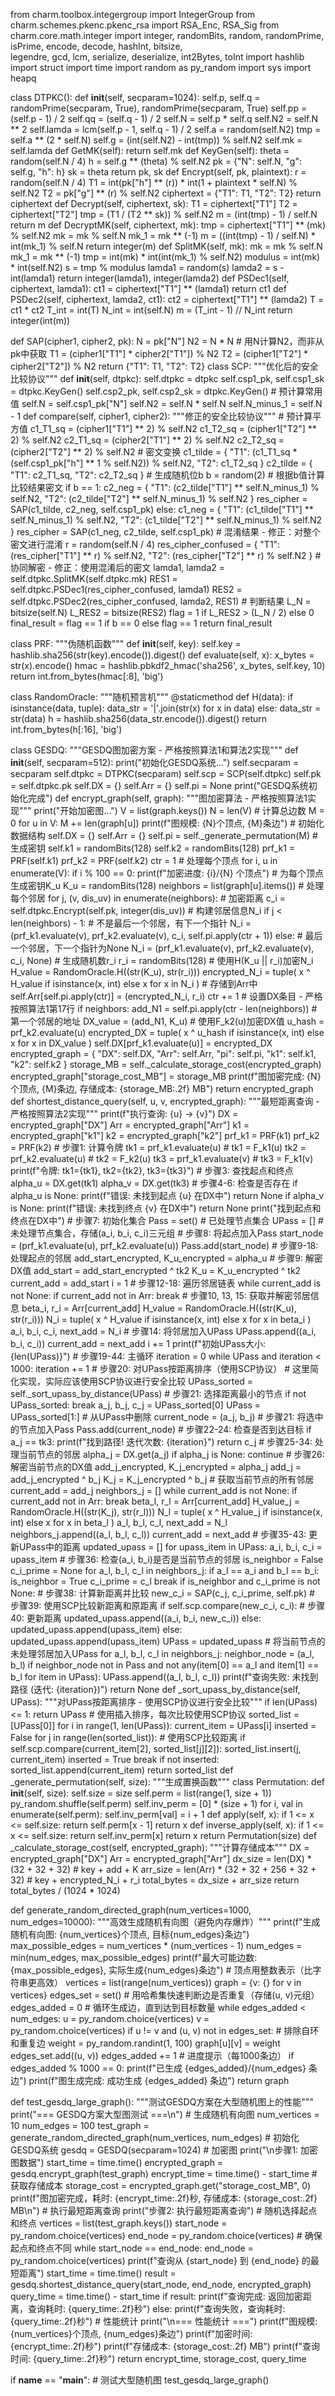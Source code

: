 from charm.toolbox.integergroup import IntegerGroup
from charm.schemes.pkenc.pkenc_rsa import RSA_Enc, RSA_Sig
from charm.core.math.integer import integer, randomBits, random, randomPrime, isPrime, encode, decode, hashInt, bitsize, \
    legendre, gcd, lcm, serialize, deserialize, int2Bytes, toInt
import hashlib
import struct
import time
import random as py_random
import sys
import heapq

class DTPKC():
    def __init__(self, secparam=1024):
        self.p, self.q = randomPrime(secparam, True), randomPrime(secparam, True)
        self.pp = (self.p - 1) / 2
        self.qq = (self.q - 1) / 2
        self.N = self.p * self.q
        self.N2 = self.N ** 2
        self.lamda = lcm(self.p - 1, self.q - 1) / 2
        self.a = random(self.N2)
        tmp = self.a ** (2 * self.N)
        self.g = (int(self.N2) - int(tmp)) % self.N2
        self.mk = self.lamda
    def GetMK(self):
        return self.mk
    def KeyGen(self):
        theta = random(self.N / 4)
        h = self.g ** (theta) % self.N2
        pk = {"N": self.N, "g": self.g, "h": h}
        sk = theta
        return pk, sk
    def Encrypt(self, pk, plaintext):
        r = random(self.N / 4)
        T1 = int(pk["h"] ** (r)) * int(1 + plaintext * self.N) % self.N2
        T2 = pk["g"] ** (r) % self.N2
        ciphertext = {"T1": T1, "T2": T2}
        return ciphertext
    def Decrypt(self, ciphertext, sk):
        T1 = ciphertext["T1"]
        T2 = ciphertext["T2"]
        tmp = (T1 / (T2 ** sk)) % self.N2
        m = (int(tmp) - 1) / self.N
        return m
    def DecryptMK(self, ciphertext, mk):
        tmp = ciphertext["T1"] ** (mk) % self.N2
        mk = mk % self.N
        mk_1 = mk ** (-1)
        m = ((int(tmp) - 1) / self.N) * int(mk_1) % self.N
        return integer(m)
    def SplitMK(self, mk):
        mk = mk % self.N
        mk_1 = mk ** (-1)
        tmp = int(mk) * int(int(mk_1) % self.N2)
        modulus = int(mk) * int(self.N2)
        s = tmp % modulus
        lamda1 = random(s)
        lamda2 = s - int(lamda1)
        return integer(lamda1), integer(lamda2)
    def PSDec1(self, ciphertext, lamda1):
        ct1 = ciphertext["T1"] ** (lamda1)
        return ct1
    def PSDec2(self, ciphertext, lamda2, ct1):
        ct2 = ciphertext["T1"] ** (lamda2)
        T = ct1 * ct2
        T_int = int(T)
        N_int = int(self.N)
        m = (T_int - 1) // N_int
        return integer(int(m))

def SAP(cipher1, cipher2, pk):
    N = pk["N"]
    N2 = N * N  # 用N计算N2，而非从pk中获取
    T1 = (cipher1["T1"] * cipher2["T1"]) % N2
    T2 = (cipher1["T2"] * cipher2["T2"]) % N2
    return {"T1": T1, "T2": T2}
class SCP:
    """优化后的安全比较协议"""
    def __init__(self, dtpkc):
        self.dtpkc = dtpkc
        self.csp1_pk, self.csp1_sk = dtpkc.KeyGen()
        self.csp2_pk, self.csp2_sk = dtpkc.KeyGen()
        # 预计算常用值
        self.N = self.csp1_pk["N"]
        self.N2 = self.N * self.N
        self.N_minus_1 = self.N - 1
    def compare(self, cipher1, cipher2):
        """修正的安全比较协议"""
        # 预计算平方值
        c1_T1_sq = (cipher1["T1"] ** 2) % self.N2
        c1_T2_sq = (cipher1["T2"] ** 2) % self.N2
        c2_T1_sq = (cipher2["T1"] ** 2) % self.N2
        c2_T2_sq = (cipher2["T2"] ** 2) % self.N2
        # 密文变换
        c1_tilde = {
            "T1": (c1_T1_sq * (self.csp1_pk["h"] ** 1 % self.N2)) % self.N2,
            "T2": c1_T2_sq
        }
        c2_tilde = {
            "T1": c2_T1_sq,
            "T2": c2_T2_sq
        }
        # 生成随机位b
        b = random(2)
        # 根据b值计算比较结果密文
        if b == 1:
            c2_neg = {
                "T1": (c2_tilde["T1"] ** self.N_minus_1) % self.N2,
                "T2": (c2_tilde["T2"] ** self.N_minus_1) % self.N2
            }
            res_cipher = SAP(c1_tilde, c2_neg, self.csp1_pk)
        else:
            c1_neg = {
                "T1": (c1_tilde["T1"] ** self.N_minus_1) % self.N2,
                "T2": (c1_tilde["T2"] ** self.N_minus_1) % self.N2
            }
            res_cipher = SAP(c1_neg, c2_tilde, self.csp1_pk)
        # 混淆结果 - 修正：对整个密文进行混淆
        r = random(self.N / 4)
        res_cipher_confused = {
            "T1": (res_cipher["T1"] ** r) % self.N2,
            "T2": (res_cipher["T2"] ** r) % self.N2
        }
        # 协同解密 - 修正：使用混淆后的密文
        lamda1, lamda2 = self.dtpkc.SplitMK(self.dtpkc.mk)
        RES1 = self.dtpkc.PSDec1(res_cipher_confused, lamda1)
        RES2 = self.dtpkc.PSDec2(res_cipher_confused, lamda2, RES1)
        # 判断结果
        L_N = bitsize(self.N)
        L_RES2 = bitsize(RES2)
        flag = 1 if L_RES2 > (L_N / 2) else 0
        final_result = flag == 1 if b == 0 else flag == 1
        return final_result


class PRF:
    """伪随机函数"""
    def __init__(self, key):
        self.key = hashlib.sha256(str(key).encode()).digest()
    def evaluate(self, x):
        x_bytes = str(x).encode()
        hmac = hashlib.pbkdf2_hmac('sha256', x_bytes, self.key, 10)
        return int.from_bytes(hmac[:8], 'big')


class RandomOracle:
    """随机预言机"""
    @staticmethod
    def H(data):
        if isinstance(data, tuple):
            data_str = '|'.join(str(x) for x in data)
        else:
            data_str = str(data)
        h = hashlib.sha256(data_str.encode()).digest()
        return int.from_bytes(h[:16], 'big')


class GESDQ:
    """GESDQ图加密方案 - 严格按照算法1和算法2实现"""
    def __init__(self, secparam=512):
        print("初始化GESDQ系统...")
        self.secparam = secparam
        self.dtpkc = DTPKC(secparam)
        self.scp = SCP(self.dtpkc)
        self.pk = self.dtpkc.pk
        self.DX = {}
        self.Arr = {}
        self.pi = None
        print("GESDQ系统初始化完成")
    def encrypt_graph(self, graph):
        """图加密算法 - 严格按照算法1实现"""
        print("开始加密图...")
        V = list(graph.keys())
        N = len(V)
        # 计算总边数
        M = 0
        for u in V:
            M += len(graph[u])
        print(f"图规模: {N}个顶点, {M}条边")
        # 初始化数据结构
        self.DX = {}
        self.Arr = {}
        self.pi = self._generate_permutation(M)
        # 生成密钥
        self.k1 = randomBits(128)
        self.k2 = randomBits(128)
        prf_k1 = PRF(self.k1)
        prf_k2 = PRF(self.k2)
        ctr = 1
        # 处理每个顶点
        for i, u in enumerate(V):
            if i % 100 == 0:
                print(f"加密进度: {i}/{N} 个顶点")
            # 为每个顶点生成密钥K_u
            K_u = randomBits(128)
            neighbors = list(graph[u].items())
            # 处理每个邻居
            for j, (v, dis_uv) in enumerate(neighbors):
                # 加密距离
                c_i = self.dtpkc.Encrypt(self.pk, integer(dis_uv))
                # 构建邻居信息N_i
                if j < len(neighbors) - 1:
                    # 不是最后一个邻居，有下一个指针
                    N_i = (prf_k1.evaluate(v), prf_k2.evaluate(v), c_i, self.pi.apply(ctr + 1))
                else:
                    # 最后一个邻居，下一个指针为None
                    N_i = (prf_k1.evaluate(v), prf_k2.evaluate(v), c_i, None)
                # 生成随机数r_i
                r_i = randomBits(128)
                # 使用H(K_u || r_i)加密N_i
                H_value = RandomOracle.H((str(K_u), str(r_i)))
                encrypted_N_i = tuple(
                    x ^ H_value if isinstance(x, int) else x
                    for x in N_i
                )
                # 存储到Arr中
                self.Arr[self.pi.apply(ctr)] = (encrypted_N_i, r_i)
                ctr += 1
            # 设置DX条目 - 严格按照算法1第17行
            if neighbors:
                add_N1 = self.pi.apply(ctr - len(neighbors))  # 第一个邻居的地址
                DX_value = (add_N1, K_u)
                # 使用F_k2(u)加密DX值
                u_hash = prf_k2.evaluate(u)
                encrypted_DX = tuple(
                    x ^ u_hash if isinstance(x, int) else x
                    for x in DX_value
                )
                self.DX[prf_k1.evaluate(u)] = encrypted_DX
        encrypted_graph = {
            "DX": self.DX,
            "Arr": self.Arr,
            "pi": self.pi,
            "k1": self.k1,
            "k2": self.k2
        }
        storage_MB = self._calculate_storage_cost(encrypted_graph)
        encrypted_graph["storage_cost_MB"] = storage_MB
        print(f"图加密完成: {N}个顶点, {M}条边, 存储成本: {storage_MB:.2f} MB")
        return encrypted_graph
    def shortest_distance_query(self, u, v, encrypted_graph):
        """最短距离查询 - 严格按照算法2实现"""
        print(f"执行查询: {u} -> {v}")
        DX = encrypted_graph["DX"]
        Arr = encrypted_graph["Arr"]
        k1 = encrypted_graph["k1"]
        k2 = encrypted_graph["k2"]
        prf_k1 = PRF(k1)
        prf_k2 = PRF(k2)
        # 步骤1: 计算令牌
        tk1 = prf_k1.evaluate(u)  # tk1 = F_k1(u)
        tk2 = prf_k2.evaluate(u)  # tk2 = F_k2(u)
        tk3 = prf_k1.evaluate(v)  # tk3 = F_k1(v)
        print(f"令牌: tk1={tk1}, tk2={tk2}, tk3={tk3}")
        # 步骤3: 查找起点和终点
        alpha_u = DX.get(tk1)
        alpha_v = DX.get(tk3)
        # 步骤4-6: 检查是否存在
        if alpha_u is None:
            print(f"错误: 未找到起点 {u} 在DX中")
            return None
        if alpha_v is None:
            print(f"错误: 未找到终点 {v} 在DX中")
            return None
        print("找到起点和终点在DX中")
        # 步骤7: 初始化集合
        Pass = set()  # 已处理节点集合
        UPass = []  # 未处理节点集合，存储(a_i, b_i, c_i)三元组
        # 步骤8: 将起点加入Pass
        start_node = (prf_k1.evaluate(u), prf_k2.evaluate(u))
        Pass.add(start_node)
        # 步骤9-18: 处理起点的邻居
        add_start_encrypted, K_u_encrypted = alpha_u
        # 步骤9: 解密DX值
        add_start = add_start_encrypted ^ tk2
        K_u = K_u_encrypted ^ tk2
        current_add = add_start
        i = 1
        # 步骤12-18: 遍历邻居链表
        while current_add is not None:
            if current_add not in Arr:
                break
            # 步骤10, 13, 15: 获取并解密邻居信息
            beta_i, r_i = Arr[current_add]
            H_value = RandomOracle.H((str(K_u), str(r_i)))
            N_i = tuple(
                x ^ H_value if isinstance(x, int) else x
                for x in beta_i
            )
            a_i, b_i, c_i, next_add = N_i
            # 步骤14: 将邻居加入UPass
            UPass.append((a_i, b_i, c_i))
            current_add = next_add
            i += 1
        print(f"初始UPass大小: {len(UPass)}")
        # 步骤19-44: 主循环
        iteration = 0
        while UPass and iteration < 1000:
            iteration += 1
            # 步骤20: 对UPass按距离排序（使用SCP协议）
            # 这里简化实现，实际应该使用SCP协议进行安全比较
            UPass_sorted = self._sort_upass_by_distance(UPass)
            # 步骤21: 选择距离最小的节点
            if not UPass_sorted:
                break
            a_j, b_j, c_j = UPass_sorted[0]
            UPass = UPass_sorted[1:]  # 从UPass中删除
            current_node = (a_j, b_j)
            # 步骤21: 将选中的节点加入Pass
            Pass.add(current_node)
            # 步骤22-24: 检查是否到达目标
            if a_j == tk3:
                print(f"找到路径! 迭代次数: {iteration}")
                return c_j
            # 步骤25-34: 处理当前节点的邻居
            alpha_j = DX.get(a_j)
            if alpha_j is None:
                continue
            # 步骤26: 解密当前节点的DX值
            add_j_encrypted, K_j_encrypted = alpha_j
            add_j = add_j_encrypted ^ b_j
            K_j = K_j_encrypted ^ b_j
            # 获取当前节点的所有邻居
            current_add = add_j
            neighbors_j = []
            while current_add is not None:
                if current_add not in Arr:
                    break
                beta_l, r_l = Arr[current_add]
                H_value_j = RandomOracle.H((str(K_j), str(r_l)))
                N_l = tuple(
                    x ^ H_value_j if isinstance(x, int) else x
                    for x in beta_l
                )
                a_l, b_l, c_l, next_add = N_l
                neighbors_j.append((a_l, b_l, c_l))
                current_add = next_add
            # 步骤35-43: 更新UPass中的距离
            updated_upass = []
            for upass_item in UPass:
                a_i, b_i, c_i = upass_item
                # 步骤36: 检查(a_i, b_i)是否是当前节点的邻居
                is_neighbor = False
                c_i_prime = None
                for a_l, b_l, c_l in neighbors_j:
                    if a_l == a_i and b_l == b_i:
                        is_neighbor = True
                        c_i_prime = c_l
                        break
                if is_neighbor and c_i_prime is not None:
                    # 步骤38: 计算新距离并比较
                    new_c_i = SAP(c_j, c_i_prime, self.pk)
                    # 步骤39: 使用SCP比较新距离和原距离
                    if self.scp.compare(new_c_i, c_i):
                        # 步骤40: 更新距离
                        updated_upass.append((a_i, b_i, new_c_i))
                    else:
                        updated_upass.append(upass_item)
                else:
                    updated_upass.append(upass_item)
            UPass = updated_upass
            # 将当前节点的未处理邻居加入UPass
            for a_l, b_l, c_l in neighbors_j:
                neighbor_node = (a_l, b_l)
                if neighbor_node not in Pass and not any(item[0] == a_l and item[1] == b_l for item in UPass):
                    UPass.append((a_l, b_l, c_l))
        print(f"查询失败: 未找到路径 (迭代: {iteration})")
        return None
    def _sort_upass_by_distance(self, UPass):
        """对UPass按距离排序 - 使用SCP协议进行安全比较"""
        if len(UPass) <= 1:
            return UPass
        # 使用插入排序，每次比较使用SCP协议
        sorted_list = [UPass[0]]
        for i in range(1, len(UPass)):
            current_item = UPass[i]
            inserted = False
            for j in range(len(sorted_list)):
                # 使用SCP比较距离
                if self.scp.compare(current_item[2], sorted_list[j][2]):
                    sorted_list.insert(j, current_item)
                    inserted = True
                    break
            if not inserted:
                sorted_list.append(current_item)
        return sorted_list
    def _generate_permutation(self, size):
        """生成置换函数"""
        class Permutation:
            def __init__(self, size):
                self.size = size
                self.perm = list(range(1, size + 1))
                py_random.shuffle(self.perm)
                self.inv_perm = [0] * (size + 1)
                for i, val in enumerate(self.perm):
                    self.inv_perm[val] = i + 1
            def apply(self, x):
                if 1 <= x <= self.size:
                    return self.perm[x - 1]
                return x
            def inverse_apply(self, x):
                if 1 <= x <= self.size:
                    return self.inv_perm[x]
                return x
        return Permutation(size)
    def _calculate_storage_cost(self, encrypted_graph):
        """计算存储成本"""
        DX = encrypted_graph["DX"]
        Arr = encrypted_graph["Arr"]
        dx_size = len(DX) * (32 + 32 + 32)  # key + add + K
        arr_size = len(Arr) * (32 + 32 + 256 + 32 + 32)  # key + encrypted_N_i + r_i
        total_bytes = dx_size + arr_size
        return total_bytes / (1024 * 1024)


def generate_random_directed_graph(num_vertices=1000, num_edges=10000):
    """高效生成随机有向图（避免内存爆炸）"""
    print(f"生成随机有向图: {num_vertices}个顶点, 目标{num_edges}条边")
    max_possible_edges = num_vertices * (num_vertices - 1)
    num_edges = min(num_edges, max_possible_edges)
    print(f"最大可能边数: {max_possible_edges}, 实际生成{num_edges}条边")
    # 顶点用整数表示（比字符串更高效）
    vertices = list(range(num_vertices))
    graph = {v: {} for v in vertices}
    edges_set = set()  # 用哈希集快速判断边是否重复（存储(u, v)元组）
    edges_added = 0
    # 循环生成边，直到达到目标数量
    while edges_added < num_edges:
        u = py_random.choice(vertices)
        v = py_random.choice(vertices)
        if u != v and (u, v) not in edges_set:  # 排除自环和重复边
            weight = py_random.randint(1, 100)
            graph[u][v] = weight
            edges_set.add((u, v))
            edges_added += 1
            # 进度提示（每1000条边）
            if edges_added % 1000 == 0:
                print(f"已生成 {edges_added}/{num_edges} 条边")
    print(f"图生成完成: 成功生成 {edges_added} 条边")
    return graph

def test_gesdq_large_graph():
    """测试GESDQ方案在大型随机图上的性能"""
    print("=== GESDQ方案大型图测试 ===\n")
    # 生成随机有向图
    num_vertices = 10
    num_edges = 100
    test_graph = generate_random_directed_graph(num_vertices, num_edges)
    # 初始化GESDQ系统
    gesdq = GESDQ(secparam=1024)
    # 加密图
    print("\n步骤1: 加密图数据")
    start_time = time.time()
    encrypted_graph = gesdq.encrypt_graph(test_graph)
    encrypt_time = time.time() - start_time
    # 获取存储成本
    storage_cost = encrypted_graph.get("storage_cost_MB", 0)
    print(f"图加密完成，耗时: {encrypt_time:.2f}秒, 存储成本: {storage_cost:.2f} MB\n")
    # 执行最短距离查询
    print("步骤2: 执行最短距离查询")
    # 随机选择起点和终点
    vertices = list(test_graph.keys())
    start_node = py_random.choice(vertices)
    end_node = py_random.choice(vertices)
    # 确保起点和终点不同
    while start_node == end_node:
        end_node = py_random.choice(vertices)
    print(f"查询从 {start_node} 到 {end_node} 的最短距离")
    start_time = time.time()
    result = gesdq.shortest_distance_query(start_node, end_node, encrypted_graph)
    query_time = time.time() - start_time
    if result:
        print(f"查询完成: 返回加密距离，查询耗时: {query_time:.2f}秒")
    else:
        print(f"查询失败，查询耗时: {query_time:.2f}秒")
    # 性能统计
    print("\n=== 性能统计 ===")
    print(f"图规模: {num_vertices}个顶点, {num_edges}条边")
    print(f"加密时间: {encrypt_time:.2f}秒")
    print(f"存储成本: {storage_cost:.2f} MB")
    print(f"查询时间: {query_time:.2f}秒")
    return encrypt_time, storage_cost, query_time


if __name__ == "__main__":
    # 测试大型随机图
    test_gesdq_large_graph()
